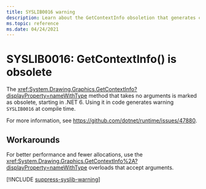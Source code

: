 ```yaml
---
title: SYSLIB0016 warning
description: Learn about the GetContextInfo obsoletion that generates compile-time warning SYSLIB0016.
ms.topic: reference
ms.date: 04/24/2021
---
```

# SYSLIB0016: GetContextInfo() is obsolete

The <xref:System.Drawing.Graphics.GetContextInfo?displayProperty=nameWithType> method that takes no arguments is marked as obsolete, starting in .NET 6. Using it in code generates warning `SYSLIB0016` at compile time.

For more information, see <https://github.com/dotnet/runtime/issues/47880>.

## Workarounds

For better performance and fewer allocations, use the <xref:System.Drawing.Graphics.GetContextInfo%2A?displayProperty=nameWithType> overloads that accept arguments.

[!INCLUDE [suppress-syslib-warning](../../../../includes/suppress-syslib-warning.md)]
